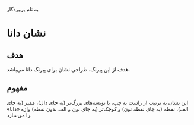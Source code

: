 به نام پروردگار

# نشان دانا

## هدف
هدف از این پیرنگ، طراحی نشان برای پیرنگ دانا می‌باشد.

## مفهوم
این نشان به ترتیب از راست به چپ، با نویسه‌های بزرگ‌تر (به جای دال)، ممیز (به جای الف)، نقطه (به جای نقطه نون) و کوچک‌تر (به جای نون و الف بدون نقطه) واژه «دانا» را می‌سازد.

